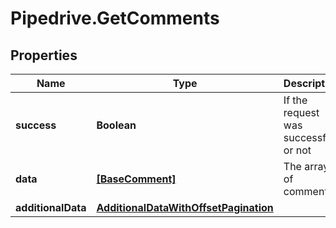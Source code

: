 # Pipedrive.GetComments

## Properties

Name | Type | Description | Notes
------------ | ------------- | ------------- | -------------
**success** | **Boolean** | If the request was successful or not | [optional] 
**data** | [**[BaseComment]**](BaseComment.md) | The array of comments | [optional] 
**additionalData** | [**AdditionalDataWithOffsetPagination**](AdditionalDataWithOffsetPagination.md) |  | [optional] 


